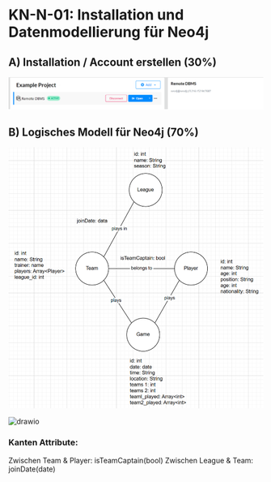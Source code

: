 # KN-N-01: Installation und Datenmodellierung für Neo4j

## A) Installation / Account erstellen (30%)
![alt text](image.png)


## B) Logisches Modell für Neo4j (70%)      

![alt text](image-1.png)

![drawio](konzeptionell.drawio)

### Kanten Attribute:
Zwischen Team & Player: isTeamCaptain(bool)
Zwischen League & Team: joinDate(date)
